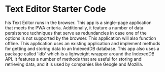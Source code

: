 # Text Editor Starter Code
his Text Editor runs in the browser. This app is a single-page application that
meets the PWA criteria. Additionally, it feature a number of data persistence techniques 
that serve as redundancies in case one of the options is not supported by the browser.
This application will also function offline. This application uses an existing application and 
implement methods for getting and storing data to an IndexedDB database. This app also uses 
a package called 'idb' which is a lighweight wrapper around the IndexedDB API. It features 
a number of methods that are useful for storing and retrieving data, and it is used by 
companies like Geogle and Mozilla.
